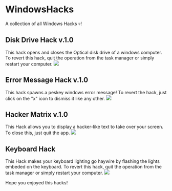 # WindowsHacks
A collection of all Windows Hacks 💀!

## Disk Drive Hack v.1.0
This hack opens and closes the Optical disk drive of a windows computer. To revert this hack, quit the operation from the task manager or simply restart your computer. 
![](http://icons.iconarchive.com/icons/zhoolego/material/512/Harddrive-icon.png)

## Error Message Hack v.1.0 
This hack spawns a peskey windows error message! To revert the hack, just click on the "x" icon to dismiss it like any other.
![](https://s-media-cache-ak0.pinimg.com/736x/75/7a/48/757a48cc91443f7be153e10d2287800e.jpg)

## Hacker Matrix v.1.0
This Hack allows you to display a hacker-like text to take over your screen. To close this, just quit the app.
![](https://cdn1.iconfinder.com/data/icons/entrails-1/500/Organ_skull-512.png)

## Keyboard Hack
This Hack makes your keyboard lighting go haywire by flashing the lights embeded on the keyboard. To revert this hack, quit the operation from the task manager or simply restart your computer. 
![](https://assets.materialup.com/uploads/920b975b-ecc8-4b7a-8173-da837e96ebf3/_es02c1YpzrzF8z7USwyA7I4nOO3UHR6CZ9d8s-IrA8bvrROle1hNOCZq6RmSKeurK8=w300)

Hope you enjoyed this hacks!
